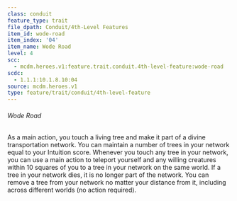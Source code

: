 ```yaml
---
class: conduit
feature_type: trait
file_dpath: Conduit/4th-Level Features
item_id: wode-road
item_index: '04'
item_name: Wode Road
level: 4
scc:
  - mcdm.heroes.v1:feature.trait.conduit.4th-level-feature:wode-road
scdc:
  - 1.1.1:10.1.8.10:04
source: mcdm.heroes.v1
type: feature/trait/conduit/4th-level-feature
---
```


###### Wode Road

As a main action, you touch a living tree and make it part of a divine transportation network. You can maintain a number of trees in your network equal to your Intuition score. Whenever you touch any tree in your network, you can use a main action to teleport yourself and any willing creatures within 10 squares of you to a tree in your network on the same world. If a tree in your network dies, it is no longer part of the network. You can remove a tree from your network no matter your distance from it, including across different worlds (no action required).
